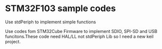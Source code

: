 # STM32F103 sample codes

Use stdPeriph to implement simple functions

Use codes fom STM32Cube Firmware to implement SDIO, SPI-SD and USB funcitons.These code need HAL/LL not stdPeriph Lib so I need a new keil project.
